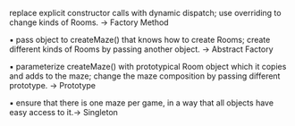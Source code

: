replace explicit constructor calls with dynamic dispatch; use overriding
to change kinds of Rooms. → Factory Method

▪ pass object to createMaze() that knows how to create Rooms; create
different kinds of Rooms by passing another object. → Abstract Factory

▪ parameterize createMaze() with prototypical Room object which it copies
and adds to the maze; change the maze composition by passing
different prototype. → Prototype

▪ ensure that there is one maze per game, in a way that all objects have
easy access to it.→ Singleton